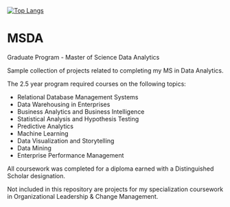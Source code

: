 [![Top Langs](https://github-readme-stats-git-masterrstaa-rickstaa.vercel.app/api/top-langs/?username=BryanAndrejko)](https://github.com/BryanAndrejko/github-readme-stats)

# MSDA
Graduate Program - Master of Science Data Analytics

Sample collection of projects related to completing my MS in Data Analytics. 

The 2.5 year program required courses on the following topics:

* Relational Database Management Systems
* Data Warehousing in Enterprises
* Business Analytics and Business Intelligence
* Statistical Analysis and Hypothesis Testing
* Predictive Analytics
* Machine Learning
* Data Visualization and Storytelling
* Data Mining
* Enterprise Performance Management

All coursework was completed for a diploma earned with a Distinguished Scholar designation.

Not included in this repository are projects for my specialization coursework in Organizational Leadership & Change Management.